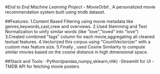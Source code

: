 #*End to End Machine Learning Project - MovieOrbit* , 
A personalized movie recommendation system built using tmdb dataset.


##Features: 
1.Content Based Filtering using movie metadata like genres,keywords,cast,crew and overviews.
2.Used Stemming and Text Normalization to uinfy similar words (like "love","loved" into "love")
3.Created combined "tags" column for each movie,aggregating all cleaned textual features.
4.Vectorized this corpus using "CountVectorizer" with a custom max feature size.
5.Finally , used Cosine Similarity to compute similar movies based on the cosine distance in high dimensional space.



##Stack and Tools:
-Python(pandas,numpy,sklearn,nltk)
-Streamlit for UI
-TMDB API for fetching movie posters
